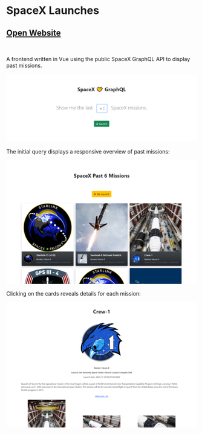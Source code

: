 # SpaceX Launches

## [Open Website](https://space-x-missions.netlify.app/)

<br/>

A frontend written in Vue using the public SpaceX GraphQL API to display past missions.

![](public/assets/images/home.png)

The initial query displays a responsive overview of past missions:

![](public/assets/images/missions.png)

Clicking on the cards reveals details for each mission:

![](public/assets/images/details.png)
